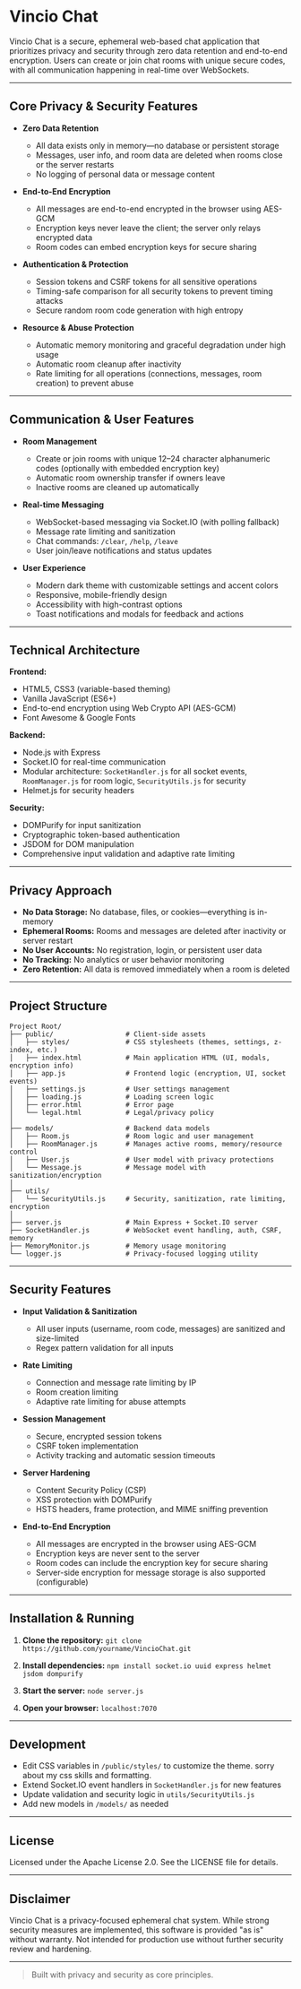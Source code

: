 # Vincio Chat

Vincio Chat is a secure, ephemeral web-based chat application that prioritizes privacy and security through zero data retention and end-to-end encryption. Users can create or join chat rooms with unique secure codes, with all communication happening in real-time over WebSockets.

---

## Core Privacy & Security Features

- **Zero Data Retention**
  - All data exists only in memory—no database or persistent storage
  - Messages, user info, and room data are deleted when rooms close or the server restarts
  - No logging of personal data or message content

- **End-to-End Encryption**
  - All messages are end-to-end encrypted in the browser using AES-GCM
  - Encryption keys never leave the client; the server only relays encrypted data
  - Room codes can embed encryption keys for secure sharing

- **Authentication & Protection**
  - Session tokens and CSRF tokens for all sensitive operations
  - Timing-safe comparison for all security tokens to prevent timing attacks
  - Secure random room code generation with high entropy

- **Resource & Abuse Protection**
  - Automatic memory monitoring and graceful degradation under high usage
  - Automatic room cleanup after inactivity
  - Rate limiting for all operations (connections, messages, room creation) to prevent abuse

---

## Communication & User Features

- **Room Management**
  - Create or join rooms with unique 12–24 character alphanumeric codes (optionally with embedded encryption key)
  - Automatic room ownership transfer if owners leave
  - Inactive rooms are cleaned up automatically

- **Real-time Messaging**
  - WebSocket-based messaging via Socket.IO (with polling fallback)
  - Message rate limiting and sanitization
  - Chat commands: `/clear`, `/help`, `/leave`
  - User join/leave notifications and status updates

- **User Experience**
  - Modern dark theme with customizable settings and accent colors
  - Responsive, mobile-friendly design
  - Accessibility with high-contrast options
  - Toast notifications and modals for feedback and actions

---

## Technical Architecture

**Frontend:**
- HTML5, CSS3 (variable-based theming)
- Vanilla JavaScript (ES6+)
- End-to-end encryption using Web Crypto API (AES-GCM)
- Font Awesome & Google Fonts

**Backend:**
- Node.js with Express
- Socket.IO for real-time communication
- Modular architecture: `SocketHandler.js` for all socket events, `RoomManager.js` for room logic, `SecurityUtils.js` for security
- Helmet.js for security headers

**Security:**
- DOMPurify for input sanitization
- Cryptographic token-based authentication
- JSDOM for DOM manipulation
- Comprehensive input validation and adaptive rate limiting

---

## Privacy Approach

- **No Data Storage:** No database, files, or cookies—everything is in-memory
- **Ephemeral Rooms:** Rooms and messages are deleted after inactivity or server restart
- **No User Accounts:** No registration, login, or persistent user data
- **No Tracking:** No analytics or user behavior monitoring
- **Zero Retention:** All data is removed immediately when a room is deleted

---

## Project Structure

```
Project Root/
├── public/                  # Client-side assets
│   ├── styles/              # CSS stylesheets (themes, settings, z-index, etc.)
│   ├── index.html           # Main application HTML (UI, modals, encryption info)
│   ├── app.js               # Frontend logic (encryption, UI, socket events)
│   ├── settings.js          # User settings management
│   ├── loading.js           # Loading screen logic
│   ├── error.html           # Error page
│   └── legal.html           # Legal/privacy policy
│
├── models/                  # Backend data models
│   ├── Room.js              # Room logic and user management
│   ├── RoomManager.js       # Manages active rooms, memory/resource control
│   ├── User.js              # User model with privacy protections
│   └── Message.js           # Message model with sanitization/encryption
│
├── utils/
│   └── SecurityUtils.js     # Security, sanitization, rate limiting, encryption
│
├── server.js                # Main Express + Socket.IO server
├── SocketHandler.js         # WebSocket event handling, auth, CSRF, memory
├── MemoryMonitor.js         # Memory usage monitoring
└── logger.js                # Privacy-focused logging utility
```

---

## Security Features

- **Input Validation & Sanitization**
  - All user inputs (username, room code, messages) are sanitized and size-limited
  - Regex pattern validation for all inputs

- **Rate Limiting**
  - Connection and message rate limiting by IP
  - Room creation limiting
  - Adaptive rate limiting for abuse attempts

- **Session Management**
  - Secure, encrypted session tokens
  - CSRF token implementation
  - Activity tracking and automatic session timeouts

- **Server Hardening**
  - Content Security Policy (CSP)
  - XSS protection with DOMPurify
  - HSTS headers, frame protection, and MIME sniffing prevention

- **End-to-End Encryption**
  - All messages are encrypted in the browser using AES-GCM
  - Encryption keys are never sent to the server
  - Room codes can include the encryption key for secure sharing
  - Server-side encryption for message storage is also supported (configurable)

---

## Installation & Running

1. **Clone the repository:**
    `git clone https://github.com/yourname/VincioChat.git`

2. **Install dependencies:**
    `npm install socket.io uuid express helmet jsdom dompurify`

3. **Start the server:**
    `node server.js`

4. **Open your browser:**
    `localhost:7070`

---

## Development

- Edit CSS variables in `/public/styles/` to customize the theme. sorry about my css skills and formatting.
- Extend Socket.IO event handlers in `SocketHandler.js` for new features
- Update validation and security logic in `utils/SecurityUtils.js`
- Add new models in `/models/` as needed

---

## License

Licensed under the Apache License 2.0. See the LICENSE file for details.

---

## Disclaimer

Vincio Chat is a privacy-focused ephemeral chat system. While strong security measures are implemented, this software is provided "as is" without warranty. Not intended for production use without further security review and hardening.

---

> Built with privacy and security as core principles.
